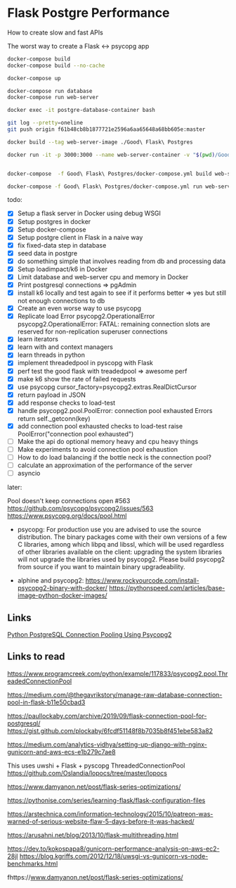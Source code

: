 # Flask Postgre Performance

How to create slow and fast APIs

The worst way to create a Flask <-> psycopg app

```bash
docker-compose build
docker-compose build --no-cache

docker-compose up

docker-compose run database
docker-compose run web-server

docker exec -it postgre-database-container bash

git log --pretty=oneline
git push origin f61b48cb8b1877721e2596a6aa65648a68bb605e:master 

docker build --tag web-server-image ./Good\ Flask\ Postgres

docker run -it -p 3000:3000 --name web-server-container -v "$(pwd)/Good\ Flask\ Postgres:/usr/src/app" --cpus 0.20 --memory 200M --network flask-perf-net web-server-image


docker-compose  -f Good\ Flask\ Postgres/docker-compose.yml build web-server

docker-compose -f Good\ Flask\ Postgres/docker-compose.yml run web-server

```

todo:

- [x] Setup a flask server in Docker using debug WSGI
- [x] Setup postgres in docker
- [x] Setup docker-compose
- [x] Setup postgre client in Flask in a naive way
- [x] fix fixed-data step in database
- [x] seed data in postgre
- [x] do something simple that involves reading from db and processing data
- [x] Setup loadimpact/k6 in Docker
- [x] Limit database and web-server cpu and memory in Docker
- [x] Print postgresql connections => pgAdmin
- [x] install k6 locally and test again to see if it performs better => yes but still not enough connections to db
- [x] Create an even worse way to use psycopg
- [x] Replicate load Error
psycopg2.OperationalError
psycopg2.OperationalError: FATAL:  remaining connection slots are reserved for non-replication superuser connections
- [x] learn iterators
- [x] learn with and context managers
- [x] learn threads in python
- [x] implement threadedpool in pyscopg with Flask
- [x] perf test the good flask with treadedpool => awesome perf
- [x] make k6 show the rate of failed requests
- [x] use psycopg cursor_factory=psycopg2.extras.RealDictCursor
- [x] return payload in JSON
- [x] add response checks to load-test
- [x] handle psycopg2.pool.PoolError: connection pool exhausted Errors
return self._getconn(key)
- [x] add connection pool exhausted checks to load-test
raise PoolError("connection pool exhausted")
- [ ] Make the api do optional memory heavy and cpu heavy things
- [ ] Make experiments to avoid connection pool exhaustion
- [ ] How to do load balancing if the bottle neck is the connection pool?
- [ ] calculate an approximation of the performance of the server
- [ ] asyncio

later:

Pool doesn't keep connections open #563
https://github.com/psycopg/psycopg2/issues/563
https://www.psycopg.org/docs/pool.html

- psycopg: For production use you are advised to use the source distribution. The binary packages come with their own versions of a few C libraries, among which libpq and libssl, which will be used regardless of other libraries available on the client: upgrading the system libraries will not upgrade the libraries used by psycopg2. Please build psycopg2 from source if you want to maintain binary upgradeability.

- alphine and psycopg2: https://www.rockyourcode.com/install-psycopg2-binary-with-docker/
https://pythonspeed.com/articles/base-image-python-docker-images/


## Links

[Python PostgreSQL Connection Pooling Using Psycopg2](https://pynative.com/psycopg2-python-postgresql-connection-pooling/#psycopg2s_AbstractConnectionPool)

## Links to read

https://www.programcreek.com/python/example/117833/psycopg2.pool.ThreadedConnectionPool

https://medium.com/@thegavrikstory/manage-raw-database-connection-pool-in-flask-b11e50cbad3

https://paullockaby.com/archive/2019/09/flask-connection-pool-for-postgresql/
https://gist.github.com/plockaby/6fcdf51148f8b7035b8f451ebe583a82

https://medium.com/analytics-vidhya/setting-up-django-with-nginx-gunicorn-and-aws-ecs-e1b279c7ae8

This uses uwshi + Flask + pyscopg ThreadedConnectionPool
https://github.com/Oslandia/lopocs/tree/master/lopocs

https://www.damyanon.net/post/flask-series-optimizations/

https://pythonise.com/series/learning-flask/flask-configuration-files

https://arstechnica.com/information-technology/2015/10/patreon-was-warned-of-serious-website-flaw-5-days-before-it-was-hacked/

https://arusahni.net/blog/2013/10/flask-multithreading.html

https://dev.to/kokospapa8/gunicorn-performance-analysis-on-aws-ec2-28jl
https://blog.kgriffs.com/2012/12/18/uwsgi-vs-gunicorn-vs-node-benchmarks.html

fhttps://www.damyanon.net/post/flask-series-optimizations/